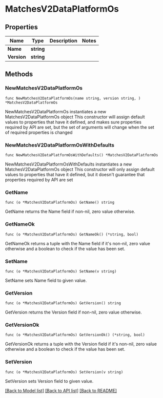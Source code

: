 # MatchesV2DataPlatformOs

## Properties

Name | Type | Description | Notes
------------ | ------------- | ------------- | -------------
**Name** | **string** |  | 
**Version** | **string** |  | 

## Methods

### NewMatchesV2DataPlatformOs

`func NewMatchesV2DataPlatformOs(name string, version string, ) *MatchesV2DataPlatformOs`

NewMatchesV2DataPlatformOs instantiates a new MatchesV2DataPlatformOs object
This constructor will assign default values to properties that have it defined,
and makes sure properties required by API are set, but the set of arguments
will change when the set of required properties is changed

### NewMatchesV2DataPlatformOsWithDefaults

`func NewMatchesV2DataPlatformOsWithDefaults() *MatchesV2DataPlatformOs`

NewMatchesV2DataPlatformOsWithDefaults instantiates a new MatchesV2DataPlatformOs object
This constructor will only assign default values to properties that have it defined,
but it doesn't guarantee that properties required by API are set

### GetName

`func (o *MatchesV2DataPlatformOs) GetName() string`

GetName returns the Name field if non-nil, zero value otherwise.

### GetNameOk

`func (o *MatchesV2DataPlatformOs) GetNameOk() (*string, bool)`

GetNameOk returns a tuple with the Name field if it's non-nil, zero value otherwise
and a boolean to check if the value has been set.

### SetName

`func (o *MatchesV2DataPlatformOs) SetName(v string)`

SetName sets Name field to given value.


### GetVersion

`func (o *MatchesV2DataPlatformOs) GetVersion() string`

GetVersion returns the Version field if non-nil, zero value otherwise.

### GetVersionOk

`func (o *MatchesV2DataPlatformOs) GetVersionOk() (*string, bool)`

GetVersionOk returns a tuple with the Version field if it's non-nil, zero value otherwise
and a boolean to check if the value has been set.

### SetVersion

`func (o *MatchesV2DataPlatformOs) SetVersion(v string)`

SetVersion sets Version field to given value.



[[Back to Model list]](../README.md#documentation-for-models) [[Back to API list]](../README.md#documentation-for-api-endpoints) [[Back to README]](../README.md)


